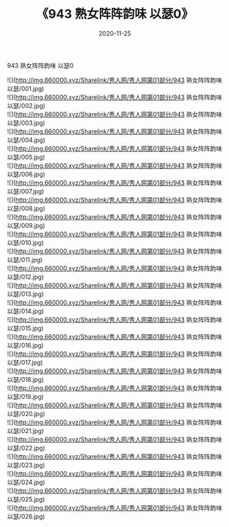 ﻿---
layout: post
title:  《943 熟女阵阵韵味 以瑟0》
date:   2020-11-25
img: http://img.660000.xyz/Sharelink/秀人网/秀人网第01部分/943 熟女阵阵韵味 以瑟0/000.jpg
categories: [美女, 清纯, 唯美]
---

943 熟女阵阵韵味 以瑟0

  ![](http://img.660000.xyz/Sharelink/秀人网/秀人网第01部分/943 熟女阵阵韵味 以瑟/001.jpg) <br> ![](http://img.660000.xyz/Sharelink/秀人网/秀人网第01部分/943 熟女阵阵韵味 以瑟/002.jpg) <br> ![](http://img.660000.xyz/Sharelink/秀人网/秀人网第01部分/943 熟女阵阵韵味 以瑟/003.jpg) <br> ![](http://img.660000.xyz/Sharelink/秀人网/秀人网第01部分/943 熟女阵阵韵味 以瑟/004.jpg) <br> ![](http://img.660000.xyz/Sharelink/秀人网/秀人网第01部分/943 熟女阵阵韵味 以瑟/005.jpg) <br> ![](http://img.660000.xyz/Sharelink/秀人网/秀人网第01部分/943 熟女阵阵韵味 以瑟/006.jpg) <br> ![](http://img.660000.xyz/Sharelink/秀人网/秀人网第01部分/943 熟女阵阵韵味 以瑟/007.jpg) <br> ![](http://img.660000.xyz/Sharelink/秀人网/秀人网第01部分/943 熟女阵阵韵味 以瑟/008.jpg) <br> ![](http://img.660000.xyz/Sharelink/秀人网/秀人网第01部分/943 熟女阵阵韵味 以瑟/009.jpg) <br> ![](http://img.660000.xyz/Sharelink/秀人网/秀人网第01部分/943 熟女阵阵韵味 以瑟/010.jpg) <br> ![](http://img.660000.xyz/Sharelink/秀人网/秀人网第01部分/943 熟女阵阵韵味 以瑟/011.jpg) <br> ![](http://img.660000.xyz/Sharelink/秀人网/秀人网第01部分/943 熟女阵阵韵味 以瑟/012.jpg) <br> ![](http://img.660000.xyz/Sharelink/秀人网/秀人网第01部分/943 熟女阵阵韵味 以瑟/013.jpg) <br> ![](http://img.660000.xyz/Sharelink/秀人网/秀人网第01部分/943 熟女阵阵韵味 以瑟/014.jpg) <br> ![](http://img.660000.xyz/Sharelink/秀人网/秀人网第01部分/943 熟女阵阵韵味 以瑟/015.jpg) <br> ![](http://img.660000.xyz/Sharelink/秀人网/秀人网第01部分/943 熟女阵阵韵味 以瑟/016.jpg) <br> ![](http://img.660000.xyz/Sharelink/秀人网/秀人网第01部分/943 熟女阵阵韵味 以瑟/017.jpg) <br> ![](http://img.660000.xyz/Sharelink/秀人网/秀人网第01部分/943 熟女阵阵韵味 以瑟/018.jpg) <br> ![](http://img.660000.xyz/Sharelink/秀人网/秀人网第01部分/943 熟女阵阵韵味 以瑟/019.jpg) <br> ![](http://img.660000.xyz/Sharelink/秀人网/秀人网第01部分/943 熟女阵阵韵味 以瑟/020.jpg) <br> ![](http://img.660000.xyz/Sharelink/秀人网/秀人网第01部分/943 熟女阵阵韵味 以瑟/021.jpg) <br> ![](http://img.660000.xyz/Sharelink/秀人网/秀人网第01部分/943 熟女阵阵韵味 以瑟/022.jpg) <br> ![](http://img.660000.xyz/Sharelink/秀人网/秀人网第01部分/943 熟女阵阵韵味 以瑟/023.jpg) <br> ![](http://img.660000.xyz/Sharelink/秀人网/秀人网第01部分/943 熟女阵阵韵味 以瑟/024.jpg) <br> ![](http://img.660000.xyz/Sharelink/秀人网/秀人网第01部分/943 熟女阵阵韵味 以瑟/025.jpg) <br> ![](http://img.660000.xyz/Sharelink/秀人网/秀人网第01部分/943 熟女阵阵韵味 以瑟/026.jpg) <br>